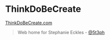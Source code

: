# ThinkDoBeCreate

[ThinkDoBeCreate.com](https://thinkdobecreate.com)

> Web home for Stephanie Eckles - [@5t3ph](https://twitter.com/5t3ph)
